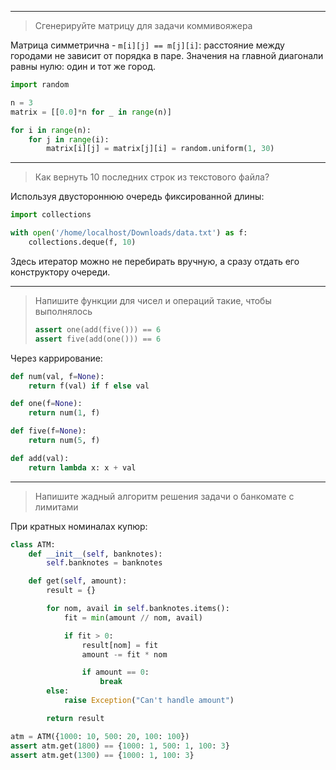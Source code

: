
---
> Сгенерируйте матрицу для задачи коммивояжера

Матрица симметрична - `m[i][j] == m[j][i]`: расстояние между городами не зависит от порядка в паре. Значения на главной диагонали равны нулю: один и тот же город.

```python
import random

n = 3
matrix = [[0.0]*n for _ in range(n)]

for i in range(n):
    for j in range(i):
        matrix[i][j] = matrix[j][i] = random.uniform(1, 30)
```

---
> Как вернуть 10 последних строк из текстового файла?

Используя двустороннюю очередь фиксированной длины:

```python
import collections

with open('/home/localhost/Downloads/data.txt') as f:
    collections.deque(f, 10)
```

Здесь итератор можно не перебирать вручную, а сразу отдать его конструктору очереди.

---
> Напишите функции для чисел и операций такие, чтобы выполнялось
> 
> ```python
> assert one(add(five())) == 6
> assert five(add(one())) == 6
> ```

Через каррирование:

```python
def num(val, f=None):
    return f(val) if f else val

def one(f=None):
    return num(1, f)

def five(f=None):
    return num(5, f)

def add(val):
    return lambda x: x + val
```

---
> Напишите жадный алгоритм решения задачи о банкомате с лимитами

При кратных номиналах купюр:

```python
class ATM:
    def __init__(self, banknotes):
        self.banknotes = banknotes

    def get(self, amount):
        result = {}

        for nom, avail in self.banknotes.items():
            fit = min(amount // nom, avail)

            if fit > 0:
                result[nom] = fit
                amount -= fit * nom

                if amount == 0:
                    break
        else:
            raise Exception("Can't handle amount")

        return result

atm = ATM({1000: 10, 500: 20, 100: 100})
assert atm.get(1800) == {1000: 1, 500: 1, 100: 3}
assert atm.get(1300) == {1000: 1, 100: 3}
```

